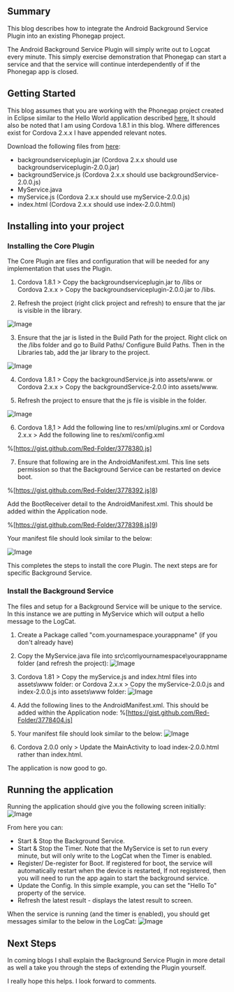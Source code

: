 ## Summary
This blog describes how to integrate the Android Background Service Plugin into an existing Phonegap project.

The Android Background Service Plugin will simply write out to Logcat every minute.  This simply exercise demonstration that Phonegap can start a service and that the service will continue interdependently of if the Phonegap app is closed.

## Getting Started
This blog assumes that you are working with the Phonegap project created in Eclipse similar to the Hello World application described [here.](http://docs.phonegap.com/en/2.0.0/guide_getting-started_android_index.md.html#Getting%20Started%20with%20Android)  It should also be noted that I am using Cordova 1.8.1 in this blog.  Where differences exist for Cordova 2.x.x I have appended relevant notes.

Download the following files from [here](https://github.com/Red-Folder/phonegap-plugins/tree/master/Android/BackgroundService):

* backgroundserviceplugin.jar (Cordova 2.x.x should use backgroundserviceplugin-2.0.0.jar)
* backgroundService.js (Cordova 2.x.x should use backgroundService-2.0.0.js)
* MyService.java
* myService.js (Cordova 2.x.x should use myService-2.0.0.js)
* index.html (Cordova 2.x.x should use index-2.0.0.html)

## Installing into your project

### Installing the Core Plugin
The Core Plugin are files and configuration that will be needed for any implementation that uses the Plugin.

1) Cordova 1.8.1 > Copy the backgroundserviceplugin.jar to /libs
    or
    Cordova 2.x.x > Copy the backgroundserviceplugin-2.0.0.jar to /libs.

2) Refresh the project (right click project and refresh) to ensure that the jar is visible in the library.

![Image](/media/blog/phonegap-android-background-service/image-1.png)

3) Ensure that the jar is listed in the Build Path for the project.  Right click on the /libs folder and go to Build Paths/ Configure Build Paths.  Then in the Libraries tab, add the jar library to the project.

![Image](/media/blog/phonegap-android-background-service/image-2.png)

4) Cordova 1.8.1 > Copy the backgroundService.js into assets/www.
    or
    Cordova 2.x.x > Copy the backgroundService-2.0.0 into assets/www.

5) Refresh the project to ensure that the js file is visible in the folder.

![Image](/media/blog/phonegap-android-background-service/image-3.png)

6) Cordova 1.8,1 > Add the following line to res/xml/plugins.xml
    or
    Cordova 2.x.x > Add the following line to res/xml/config.xml

%[https://gist.github.com/Red-Folder/3778380.js]

7) Ensure that following are in the AndroidManifest.xml.  This line sets permission so that the Background Service can be restarted on device boot.

%[https://gist.github.com/Red-Folder/3778392.js]8) 

Add the BootReceiver detail to the AndroidManifest.xml.  This should be added within the Application node.

%[https://gist.github.com/Red-Folder/3778398.js]9) 

Your manifest file should look similar to the below:

![Image](/media/blog/phonegap-android-background-service/image-4.png)

This completes the steps to install the core Plugin.  The next steps are for specific Background Service.

### Install the Background Service 
The files and setup for a Background Service will be unique to the service.  In this instance we are putting in MyService which will output a hello message to the LogCat.

1) Create a Package called "com.yournamespace.yourappname" (if you don't already have)

2) Copy the MyService.java file into src\com\yournamespace\yourappname folder (and refresh the project):
![Image](/media/blog/phonegap-android-background-service/image-5.png)


3) Cordova 1.81 > Copy the myService.js and index.html files into assets\www folder:
     or
     Cordova 2.x.x > Copy the myService-2.0.0.js and index-2.0.0.js into assets\www folder:
![Image](/media/blog/phonegap-android-background-service/image-6.png)


4) Add the following lines to the AndroidManifest.xml.  This should be added within the Application node:
%[https://gist.github.com/Red-Folder/3778404.js] 

5) Your manifest file should look similar to the below: 
![Image](/media/blog/phonegap-android-background-service/image-7.png)

6) Cordova 2.0.0 only > Update the MainActivity to load index-2.0.0.html rather than index.html.

The application is now good to go.

## Running the application
Running the application should give you the following screen initially:![Image](/media/blog/phonegap-android-background-service/image-8.png)

From here you can:

* Start &amp; Stop the Background Service.
* Start &amp; Stop the Timer.  Note that the MyService is set to run every minute, but will only write to the LogCat when the Timer is enabled.
* Register/ De-register for Boot.  If registered for boot, the service will automatically restart when the device is restarted,  If not registered, then you will need to run the app again to start the background service.
* Update the Config.  In this simple example, you can set the "Hello To" property of the service.
* Refresh the latest result - displays the latest result to screen.

When the service is running (and the timer is enabled), you should get messages similar to the below in the LogCat:
![Image](/media/blog/phonegap-android-background-service/image-9.png)


## Next Steps
In coming blogs I shall explain the Background Service Plugin in more detail as well a take you through the steps of extending the Plugin yourself.

I really hope this helps.  I look forward to comments. 
